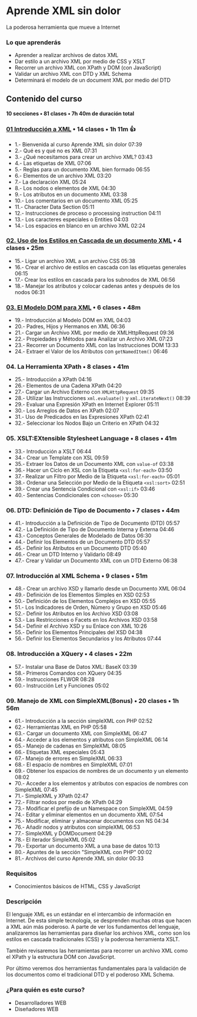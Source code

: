 # Aprende XML sin dolor

La poderosa herramienta que mueve a Internet

### Lo que aprenderás

* Aprender a realizar archivos de datos XML
* Dar estilo a un archivo XML por medio de CSS y XSLT
* Recorrer un archivo XML con XPath y DOM (con JavaScript)
* Validar un archivo XML con DTD y XML Schema
* Determinará el modelo de un document XML por medio del DTD

## Contenido del curso 
#### 10 secciones • 81 clases • 7h 40m de duración total

### [01 Introducción a XML](010_Aprende_XML_sin_Dolor/01_Introduccion_a_XML.md) • 14 clases • 1h 11m :+1:

* 1.- Bienvenida al curso Aprende XML sin dolor 07:39
* 2.- Qué es y qué no es XML 07:31
* 3.- ¿Qué necesitamos para crear un archivo XML? 03:43
* 4.- Las etiquetas de XML 07:06
* 5.- Reglas para un documento XML bien formado 06:55
* 6.- Elementos de un archivo XML 03:20
* 7.- La declaración XML 05:24
* 8.- Los nodos o elementos de XML 04:30
* 9.- Los atributos en un documento XML 03:38
* 10.- Los comentarios en un documento XML 05:25
* 11.- Character Data Section 05:11
* 12.- Instrucciones de proceso o processing instruction 04:11
* 13.- Los caracteres especiales o Entities 04:03
* 14.- Los espacios en blanco en un archivo XML 02:24

### [02. Uso de los Estilos en Cascada de un documento XML](010_Aprende_XML_sin_Dolor/02_Uso_de_los_Estilos_en_Cascada_de_un_documento_XML.md) • 4 clases • 25m

* 15.- Ligar un archivo XML a un archivo CSS 05:38
* 16.- Crear el archivo de estilos en cascada con las etiquetas generales 06:15
* 17.- Crear los estilos en cascada para los subnodos de XML 06:56
* 18.- Manejar los atributos y colocar cadenas antes y después de los nodos 06:31

### [03. El Modelo DOM para XML](https://github.com/adolfodelarosades/XML/blob/main/temarios/010_Aprende_XML_sin_Dolor/03_El_Modelo_DOM_para_XML.md) • 6 clases • 48m

* 19.- Introducción al Modelo DOM en XML 04:03
* 20.- Padres, Hijos y Hermanos en XML 06:36
* 21.- Cargar un Archivo XML por medio de XMLHttpRequest 09:36
* 22.- Propiedades y Métodos para Analizar un Archivo XML 07:23
* 23.- Recorrer un Documento XML con las Instrucciones DOM 13:33
* 24.- Extraer el Valor de los Atributos con `getNamedItem()` 06:46

### 04. La Herramienta XPath • 8 clases • 41m

* 25.- Introducción a XPath 04:16
* 26.- Elementos de una Cadena XPath 04:20
* 27.- Cargar un Archivo Externo con `XMLHttpRequest` 09:35
* 28.- Utilizar las Instrucciones `xml.evaluate()` y `xml.iterateNext()` 08:39
* 29.- Evaluar una Expresión XPath en Internet Explorer 05:11
* 30.- Los Arreglos de Datos en XPath 02:07
* 31.- Uso de Predicados en las Expresiones XPath 02:41
* 32.- Seleccionar los Nodos Bajo un Criterio en XPath 04:32

### 05. XSLT:EXtensible Stylesheet Language • 8 clases • 41m  

* 33.- Introducción a XSLT 06:44
* 34.- Crear un Template con XSL 09:59
* 35.- Extraer los Datos de un Documento XML con `value-of` 03:38
* 36.- Hacer un Ciclo en XSL con la Etiqueta `<xsl:for-each>` 03:50
* 37.- Realizar un Filtro por Medio de la Etiqueta `<xsl:for-each>` 05:01
* 38.- Ordenar una Selección por Medio de la Etiqueta `<xsl:sort>` 02:51
* 39.- Crear una Sentencia Condicional con `<xsl:if>` 03:46
* 40.- Sentencias Condicionales con `<choose>` 05:30

### 06. DTD: Definición de Tipo de Documento • 7 clases • 44m  

* 41.- Introducción a la Definición de Tipo de Documento (DTD) 05:57
* 42.- La Definición de Tipo de Documento Interna y Externa 04:46
* 43.- Conceptos Generales de Modelado de Datos 06:30
* 44.- Definir los Elementos de un Documento DTD 05:57
* 45.- Definir los Atributos en un Documento DTD 05:40
* 46.- Crear un DTD Interno y Validarlo 08:49
* 47.- Crear y Validar un Documento XML con un DTD Externo 06:38

### 07. Introducción al XML Schema • 9 clases • 51m   

* 48.- Crear un archivo XSD y llamarlo desde un Documento XML 06:04
* 49.- Definición de los Elementos Simples en XSD 02:53
* 50.- Definición de los Elementos Complejos en XSD 05:55
* 51.- Los Indicadores de Orden, Número y Grupo en XSD 05:46
* 52.- Definir los Atributos en los Archivo XSD 03:08
* 53.- Las Restricciones o Facets en los Archivos XSD 03:58
* 54.- Definir el Archivo XSD y su Enlace con XML 10:26
* 55.- Definir los Elementos Principales del XSD 04:38
* 56.- Definir los Elementos Secundarios y los Atributos 07:44

### 08. Introducción a XQuery • 4 clases • 22m  

* 57.- Instalar una Base de Datos XML: BaseX 03:39
* 58.- Primeros Comandos con XQuery 04:35
* 59.- Instrucciones FLWOR 08:28
* 60.- Instrucción Let y Funciones 05:02

### 09. Manejo de XML con SimpleXML(Bonus) • 20 clases • 1h 56m   

* 61.- Introducción a la sección simpleXML con PHP 02:52
* 62.- Herramientas XML en PHP 05:58
* 63.- Cargar un documento XML con SimpleXML 06:47
* 64.- Acceder a los elementos y atributos con SimpleXML 06:14
* 65.- Manejo de cadenas en SimpleXML 08:05
* 66.- Etiquetas XML especiales 05:43
* 67.- Manejo de errores en SimpleXML 06:33
* 68.- El espacio de nombres en SimpleXML 07:01
* 69.- Obtener los espacios de nombres de un documento y un elemento 08:02
* 70.- Acceder a los elementos y atributos con espacios de nombres con SimpleXML 07:45
* 71.- SimpleXML y XPath 02:47
* 72.- Filtrar nodos por medio de XPath 04:29
* 73.- Modificar el prefijo de un Namespace con SimpleXML 04:59
* 74.- Editar y eliminar elementos en un documento XML 07:54
* 75.- Modificar, eliminar y almacenar documentos con NS 04:34
* 76.- Añadir nodos y atributos con simpleXML 06:53
* 77.- SimpleXML y DOMDocument 04:29
* 78.- El iterador SimpleXML 05:02
* 79.- Exportar un documento XML a una base de datos 10:13
* 80.- Apuntes de la sección "SimpleXML con PHP" 00:02
* 81.- Archivos del curso Aprende XML sin dolor 00:33

### Requisitos

* Conocimientos básicos de HTML, CSS y JavaScript

### Descripción

El lenguaje XML es un estándar en el intercambio de información en Internet. De esta simple tecnología, se desprenden muchas otras que hacen a XML aún más poderoso. A parte de ver los fundamentos del lenguaje, analizaremos las herramientas para diseñar los archivos XML, como son los estilos en cascada tradicionales (CSS) y la poderosa herramienta XSLT.

También revisaremos las herramientas para recorrer un archivo XML como el XPath y la estructura DOM con JavaScript.

Por último veremos dos herramientas fundamentales para la validación de los documentos como el tradicional DTD y el poderoso XML Schema.

### ¿Para quién es este curso?

* Desarrolladores WEB
* Diseñadores WEB
